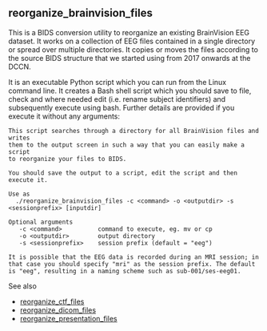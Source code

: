 ## reorganize_brainvision_files

This is a BIDS conversion utility to reorganize an existing BrainVision EEG dataset. It works on a collection of EEG files contained in a single directory or spread over multiple directories. It copies or moves the files according to the source BIDS structure that we started using from 2017 onwards at the DCCN.

It is an executable Python script which you can run from the Linux command line. It creates a Bash shell script which you should save to file, check and where needed edit (i.e. rename subject identifiers) and subsequently execute using bash. Further details are provided if you execute it without any arguments:

```
This script searches through a directory for all BrainVision files and writes
them to the output screen in such a way that you can easily make a script
to reorganize your files to BIDS.

You should save the output to a script, edit the script and then execute it.

Use as
  ./reorganize_brainvision_files -c <command> -o <outputdir> -s <sessionprefix> [inputdir]

Optional arguments
   -c <command>          command to execute, eg. mv or cp
   -o <outputdir>        output directory
   -s <sessionprefix>    session prefix (default = "eeg")

It is possible that the EEG data is recorded during an MRI session; in
that case you should specify "mri" as the session prefix. The default
is "eeg", resulting in a naming scheme such as sub-001/ses-eeg01.
```

See also
  * [reorganize_ctf_files](reorganize_ctf_files.md)
  * [reorganize_dicom_files](reorganize_dicom_files.md)
  * [reorganize_presentation_files](reorganize_presentation_files.md)
  

